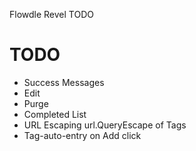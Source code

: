 Flowdle Revel TODO

# TODO
* Success Messages
* Edit
* Purge
* Completed List
* URL Escaping url.QueryEscape of Tags
* Tag-auto-entry on Add click